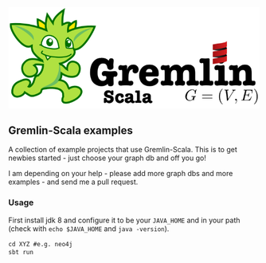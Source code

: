 ![logo](https://github.com/mpollmeier/gremlin-scala/raw/master/doc/images/gremlin-scala-logo.png)

## Gremlin-Scala examples
A collection of example projects that use Gremlin-Scala. This is to get newbies started - just choose your graph db and
off you go!

I am depending on your help - please add more graph dbs and more examples - and send me a pull request. 

### Usage
First install jdk 8 and configure it to be your `JAVA_HOME` and in your path (check with `echo $JAVA_HOME` and `java -version`). 
```
cd XYZ #e.g. neo4j
sbt run
```

